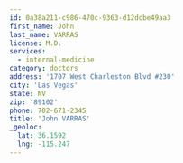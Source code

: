 ```yaml
---
id: 0a38a211-c986-470c-9363-d12dcbe49aa3
first_name: John
last_name: VARRAS
license: M.D.
services:
  - internal-medicine
category: doctors
address: '1707 West Charleston Blvd #230'
city: 'Las Vegas'
state: NV
zip: '89102'
phone: 702-671-2345
title: 'John VARRAS'
_geoloc:
  lat: 36.1592
  lng: -115.247
---
```

